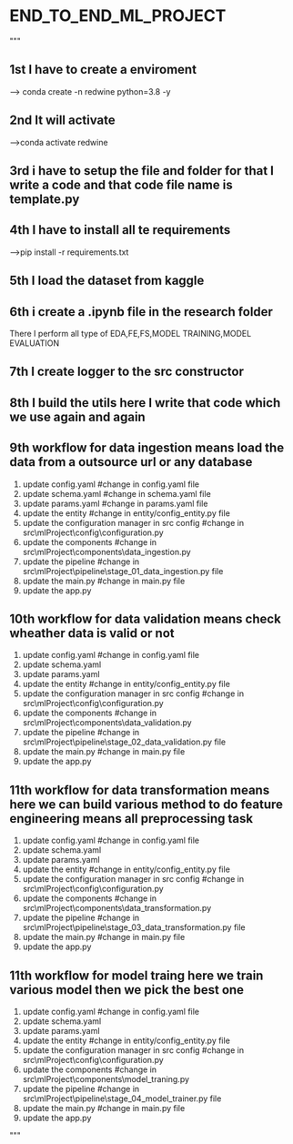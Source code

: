 # END_TO_END_ML_PROJECT

"""

## 1st I have to create a enviroment 
--> conda create -n redwine python=3.8 -y


## 2nd It will activate 
-->conda activate redwine  

## 3rd i have to setup the file and folder for that I write a code and that code file name is template.py


## 4th  I have to install all te requirements 
-->pip install -r requirements.txt


## 5th I load the dataset from kaggle 

## 6th i create a .ipynb file in the research folder 
There I perform all type of EDA,FE,FS,MODEL TRAINING,MODEL EVALUATION

## 7th I create logger to the src constructor

## 8th I build the utils here I write that code which we use again and again


## 9th workflow for data ingestion means load the data from a outsource url or any database 
1. update config.yaml  #change in config.yaml file
2. update schema.yaml  #change in schema.yaml file
3. update params.yaml  #change in params.yaml file
4. update the entity   #change in entity/config_entity.py file
5. update the configuration manager in src config  #change in src\mlProject\config\configuration.py
6. update the components   #change in src\mlProject\components\data_ingestion.py
7. update the pipeline     #change in src\mlProject\pipeline\stage_01_data_ingestion.py file 
8. update the main.py      #change in main.py file
9. update the app.py

## 10th workflow for data validation means check wheather data is valid or not 
1. update config.yaml  #change in config.yaml file
2. update schema.yaml  
3. update params.yaml  
4. update the entity   #change in entity/config_entity.py file
5. update the configuration manager in src config  #change in src\mlProject\config\configuration.py 
6. update the components   #change in src\mlProject\components\data_validation.py
7. update the pipeline     #change in src\mlProject\pipeline\stage_02_data_validation.py file 
8. update the main.py      #change in main.py file
9. update the app.py


## 11th workflow for data transformation  means here we can build various method to do feature engineering means all preprocessing task 
1. update config.yaml  #change in config.yaml file
2. update schema.yaml  
3. update params.yaml  
4. update the entity   #change in entity/config_entity.py file
5. update the configuration manager in src config  #change in src\mlProject\config\configuration.py 
6. update the components   #change in src\mlProject\components\data_transformation.py
7. update the pipeline     #change in src\mlProject\pipeline\stage_03_data_transformation.py file 
8. update the main.py      #change in main.py file
9. update the app.py


## 11th workflow for model traing here we train various model then we pick the best one 
1. update config.yaml  #change in config.yaml file
2. update schema.yaml  
3. update params.yaml  
4. update the entity   #change in entity/config_entity.py file
5. update the configuration manager in src config  #change in src\mlProject\config\configuration.py 
6. update the components   #change in src\mlProject\components\model_traning.py
7. update the pipeline     #change in src\mlProject\pipeline\stage_04_model_trainer.py file 
8. update the main.py      #change in main.py file
9. update the app.py



"""